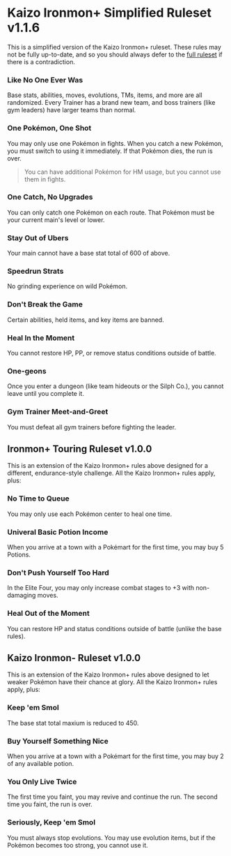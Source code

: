# Kaizo Ironmon+ Simplified Ruleset v1.1.6

This is a simplified version of the Kaizo Ironmon+ ruleset. These rules may not
be fully up-to-date, and so you should always defer to the [full ruleset](/rules.md)
if there is a contradiction.

### Like No One Ever Was
Base stats, abilities, moves, evolutions, TMs, items, and more are all randomized. Every Trainer has a brand new team, and boss trainers (like gym leaders) have larger teams than normal.

### One Pokémon, One Shot
You may only use one Pokémon in fights. When you catch a new Pokémon, you must switch to using it immediately. If that Pokémon dies, the run is over.

> You can have additional Pokémon for HM usage, but you cannot use them in fights.

### One Catch, No Upgrades
You can only catch one Pokémon on each route. That Pokémon must be your current main's level or lower.

### Stay Out of Ubers
Your main cannot have a base stat total of 600 of above.

### Speedrun Strats
No grinding experience on wild Pokémon.

### Don't Break the Game
Certain abilities, held items, and key items are banned.

### Heal In the Moment
You cannot restore HP, PP, or remove status conditions outside of battle.

### One-geons
Once you enter a dungeon (like team hideouts or the Silph Co.), you cannot leave until you complete it.

### Gym Trainer Meet-and-Greet
You must defeat all gym trainers before fighting the leader.

## Ironmon+ Touring Ruleset v1.0.0

This is an extension of the Kaizo Ironmon+ rules above designed for a different, endurance-style challenge. All the Kaizo Ironmon+ rules apply, plus:

### No Time to Queue
You may only use each Pokémon center to heal one time.

### Univeral Basic Potion Income
When you arrive at a town with a Pokémart for the first time, you may buy 5 Potions.

### Don't Push Yourself Too Hard
In the Elite Four, you may only increase combat stages to +3 with non-damaging moves.

### Heal Out of the Moment
You can restore HP and status conditions outside of battle (unlike the base rules).

## Kaizo Ironmon- Ruleset v1.0.0

This is an extension of the Kaizo Ironmon+ rules above designed to let weaker Pokémon have their chance at glory. All the Kaizo Ironmon+ rules apply, plus:

### Keep 'em Smol
The base stat total maxium is reduced to 450.

### Buy Yourself Something Nice
When you arrive at a town with a Pokémart for the first time, you may buy 2 of any available potion.

### You Only Live Twice
The first time you faint, you may revive and continue the run. The second time you faint, the run is over.

### Seriously, Keep 'em Smol
You must always stop evolutions. You may use evolution items, but if the Pokémon becomes too strong, you cannot use it.
